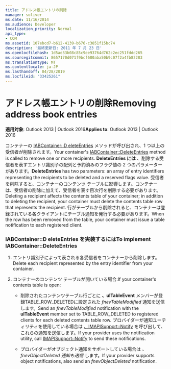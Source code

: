 ```yaml
---
title: アドレス帳エントリの削除
manager: soliver
ms.date: 11/16/2014
ms.audience: Developer
localization_priority: Normal
api_type:
- COM
ms.assetid: 107ebcd7-b612-4139-b676-c3851f15bc74
description: '最終更新日: 2011 年 7 月 23 日'
ms.openlocfilehash: 1d5ae33b08c85c9ee93764d762c2ec251fddd265
ms.sourcegitcommit: 8657170d071f9bcf680aba50b9c07f2a4fb82283
ms.translationtype: MT
ms.contentlocale: ja-JP
ms.lasthandoff: 04/28/2019
ms.locfileid: "33425261"
---
```

# <a name="removing-address-book-entries"></a><span data-ttu-id="20171-103">アドレス帳エントリの削除</span><span class="sxs-lookup"><span data-stu-id="20171-103">Removing address book entries</span></span>
  
<span data-ttu-id="20171-104">**適用対象**: Outlook 2013 | Outlook 2016</span><span class="sxs-lookup"><span data-stu-id="20171-104">**Applies to**: Outlook 2013 | Outlook 2016</span></span> 
  
<span data-ttu-id="20171-105">コンテナーの [IABContainer::D eleteEntries](iabcontainer-deleteentries.md) メソッドが呼び出され、1 つ以上の受信者が削除されます。</span><span class="sxs-lookup"><span data-stu-id="20171-105">Your container's [IABContainer::DeleteEntries](iabcontainer-deleteentries.md) method is called to remove one or more recipients.</span></span> <span data-ttu-id="20171-106">**DeleteEntries には** 、削除する受信者を表すエントリ識別子の配列と予約済みのフラグ値の 2 つのパラメーターがあります。</span><span class="sxs-lookup"><span data-stu-id="20171-106">**DeleteEntries** has two parameters: an array of entry identifiers representing the recipients to be deleted and a reserved flags value.</span></span> <span data-ttu-id="20171-107">受信者を削除すると、コンテナーのコンテンツ テーブルに影響します。コンテナーは、受信者の削除に加えて、受信者を表す目次行を削除する必要があります。</span><span class="sxs-lookup"><span data-stu-id="20171-107">Deleting a recipient affects the contents table of your container; in addition to deleting the recipient, your container must delete the contents table row that represents the recipient.</span></span> <span data-ttu-id="20171-108">行がテーブルから削除されると、コンテナーは登録されている各クライアントにテーブル通知を発行する必要があります。</span><span class="sxs-lookup"><span data-stu-id="20171-108">When the row has been removed from the table, your container must issue a table notification to each registered client.</span></span> 
  
### <a name="to-implement-iabcontainerdeleteentries"></a><span data-ttu-id="20171-109">IABContainer::D eleteEntries を実装するには</span><span class="sxs-lookup"><span data-stu-id="20171-109">To implement IABContainer::DeleteEntries</span></span>
  
1. <span data-ttu-id="20171-110">エントリ識別子によって表される各受信者をコンテナーから削除します。</span><span class="sxs-lookup"><span data-stu-id="20171-110">Delete each recipient represented by the entry identifier from your container.</span></span>
    
2. <span data-ttu-id="20171-111">コンテナーのコンテンツ テーブルが開いている場合:</span><span class="sxs-lookup"><span data-stu-id="20171-111">If your container's contents table is open:</span></span>
    
   - <span data-ttu-id="20171-112">削除されたコンテンツテーブル行ごとに **、ulTableEvent** メンバーが登録TABLE_ROW_DELETEDに設定された _fnevTableModified_ 通知を送信します。</span><span class="sxs-lookup"><span data-stu-id="20171-112">Send an  _fnevTableModified_ notification with the **ulTableEvent** member set to TABLE_ROW_DELETED to registered clients for each deleted contents table row.</span></span> <span data-ttu-id="20171-113">プロバイダーが通知ユーティリティを使用している場合は [、IMAPISupport::Notify](imapisupport-notify.md) を呼び出して、これらの通知を送信します。</span><span class="sxs-lookup"><span data-stu-id="20171-113">If your provider uses the notification utility, call [IMAPISupport::Notify](imapisupport-notify.md) to send these notifications.</span></span> 
    
   - <span data-ttu-id="20171-114">プロバイダーがオブジェクト通知をサポートしている場合は  _、fnevObjectDeleted 通知も送信_ します。</span><span class="sxs-lookup"><span data-stu-id="20171-114">If your provider supports object notifications, also send an  _fnevObjectDeleted_ notification.</span></span> 
    

